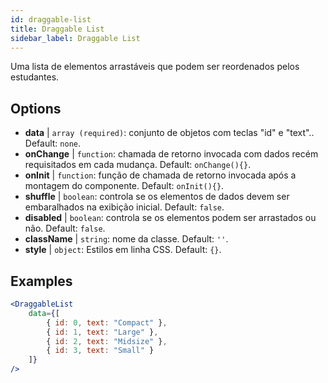 ```yaml
---
id: draggable-list 
title: Draggable List
sidebar_label: Draggable List
---
```


Uma lista de elementos arrastáveis que podem ser reordenados pelos estudantes.

## Options

* __data__ | `array (required)`: conjunto de objetos com teclas "id" e "text".. Default: `none`.
* __onChange__ | `function`: chamada de retorno invocada com dados recém requisitados em cada mudança. Default: `onChange(){}`.
* __onInit__ | `function`: função de chamada de retorno invocada após a montagem do componente. Default: `onInit(){}`.
* __shuffle__ | `boolean`: controla se os elementos de dados devem ser embaralhados na exibição inicial. Default: `false`.
* __disabled__ | `boolean`: controla se os elementos podem ser arrastados ou não. Default: `false`.
* __className__ | `string`: nome da classe. Default: `''`.
* __style__ | `object`: Estilos em linha CSS. Default: `{}`.


## Examples

```jsx live
<DraggableList
    data={[
        { id: 0, text: "Compact" },
        { id: 1, text: "Large" },
        { id: 2, text: "Midsize" },
        { id: 3, text: "Small" }
    ]}
/>
```

